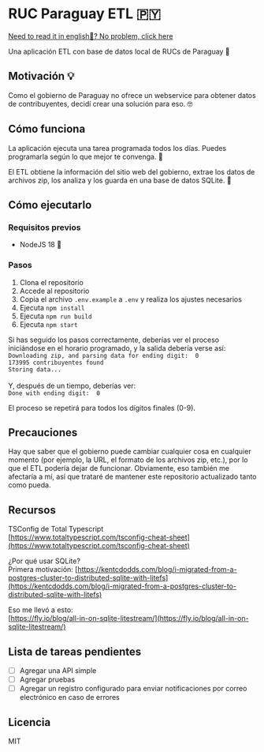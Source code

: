 # RUC Paraguay ETL 🇵🇾
[Need to read it in english🏴󠁧󠁢󠁥󠁮󠁧󠁿? No problem, click here](README.es.md)

Una aplicación ETL con base de datos local de RUCs de Paraguay 🏢

## Motivación 💡
Como el gobierno de Paraguay no ofrece un webservice para obtener datos de contribuyentes, decidí crear una solución para eso. 🤓

## Cómo funciona
La aplicación ejecuta una tarea programada todos los días. Puedes programarla según lo que mejor te convenga. 🔄

El ETL obtiene la información del sitio web del gobierno, extrae los datos de archivos zip, los analiza y los guarda en una base de datos SQLite. 💾

## Cómo ejecutarlo
### Requisitos previos
- NodeJS 18 🚀

### Pasos
1. Clona el repositorio
2. Accede al repositorio
3. Copia el archivo `.env.example` a `.env` y realiza los ajustes necesarios
4. Ejecuta `npm install`
5. Ejecuta `npm run build`
6. Ejecuta `npm start`

Si has seguido los pasos correctamente, deberías ver el proceso iniciándose en el horario programado, y la salida debería verse así:
<br>
`Downloading zip, and parsing data for ending digit:  0`<br>
`173995 contribuyentes found`<br>
`Storing data...`<br><br>
Y, después de un tiempo, deberías ver:<br>
`Done with ending digit:  0`


El proceso se repetirá para todos los dígitos finales (0-9).

## Precauciones
Hay que saber que el gobierno puede cambiar cualquier cosa en cualquier momento (por ejemplo, la URL, el formato de los archivos zip, etc.), por lo que el ETL podería dejar de funcionar. Obviamente, eso también me afectaría a mí, así que trataré de mantener este repositorio actualizado tanto como pueda.

## Recursos
TSConfig de Total Typescript<br>
[https://www.totaltypescript.com/tsconfig-cheat-sheet](https://www.totaltypescript.com/tsconfig-cheat-sheet)

¿Por qué usar SQLite?<br>
Primera motivación:
[https://kentcdodds.com/blog/i-migrated-from-a-postgres-cluster-to-distributed-sqlite-with-litefs](https://kentcdodds.com/blog/i-migrated-from-a-postgres-cluster-to-distributed-sqlite-with-litefs)

Eso me llevó a esto:<br>
[https://fly.io/blog/all-in-on-sqlite-litestream/](https://fly.io/blog/all-in-on-sqlite-litestream/)

## Lista de tareas pendientes
- [ ] Agregar una API simple
- [ ] Agregar pruebas
- [ ] Agregar un registro configurado para enviar notificaciones por correo electrónico en caso de errores

## Licencia
MIT
